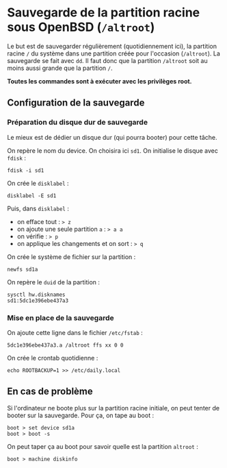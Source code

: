 # Sauvegarde de la partition racine sous OpenBSD (`/altroot`)

Le but est de sauvegarder régulièrement (quotidiennement ici), la partition
racine `/` du système dans une partition créée pour l'occasion (`/altroot`).
La sauvegarde se fait avec `dd`. Il faut donc que la partition `/altroot` soit
au moins aussi grande que la partition `/`.

**Toutes les commandes sont à exécuter avec les privilèges root.**

## Configuration de la sauvegarde

### Préparation du disque dur de sauvegarde

Le mieux est de dédier un disque dur (qui pourra booter) pour cette tâche.

On repère le nom du device. On choisira ici `sd1`. On initialise le disque
avec `fdisk` :
```
fdisk -i sd1
```

On crée le `disklabel` :
```
disklabel -E sd1
```

Puis, dans `disklabel` :

* on efface tout : `> z`
* on ajoute une seule partition `a` : `> a a`
* on vérifie : `> p`
* on applique les changements et on sort : `> q`

On crée le système de fichier sur la partition :
```
newfs sd1a
```

On repère le `duid` de la partition :
```
sysctl hw.disknames
sd1:5dc1e396ebe437a3
```

### Mise en place de la sauvegarde

On ajoute cette ligne dans le fichier `/etc/fstab` :
```
5dc1e396ebe437a3.a /altroot ffs xx 0 0
```

On crée le crontab quotidienne :
```
echo ROOTBACKUP=1 >> /etc/daily.local
```

## En cas de problème

Si l'ordinateur ne boote plus sur la partition racine initiale, on peut
tenter de booter sur la sauvegarde. Pour ça, on tape au boot :
```
boot > set device sd1a
boot > boot -s
```

On peut taper ça au boot pour savoir quelle est la partition `altroot` :
```
boot > machine diskinfo
```

